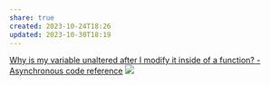 ```yaml
---
share: true
created: 2023-10-24T18:26
updated: 2023-10-30T18:19
---
```


[Why is my variable unaltered after I modify it inside of a function? - Asynchronous code reference](https://stackoverflow.com/q/23667086/3416774)
![](https://wizardzines.com/images/uploads/async-functions.png) 
